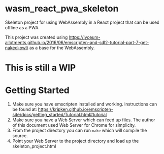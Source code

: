 # wasm_react_pwa_skeleton
Skeleton project for using WebAssembly in a React project that can be used offline as a PWA

This project was created using https://lyceum-allotments.github.io/2016/06/emscripten-and-sdl2-tutorial-part-7-get-naked-owl/ as a base for the WebAssembly.

# This is still a WIP

# Getting Started
1. Make sure you have emscripten installed and working. Instructions can be found at: https://kripken.github.io/emscripten-site/docs/getting_started/Tutorial.html#tutorial
2. Make sure you have a Web Server which can feed up files. The author of this document used Web Server for Chrome for simplicity.
3. From the project directory you can run `make` which will compile the source.
4. Point your Web Server to the project directory and load up the skeleton_project.html
